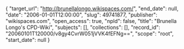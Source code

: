 {
  "target_url": "http://brunellalongo.wikispaces.com/", 
  "end_date": null, 
  "date": "2006-01-01T12:00:00", 
  "slug": 49741877, 
  "publisher": "wikispaces.com", 
  "open_access": true, 
  "npld": false, 
  "title": "Brunella Longo's CPD-Wiki", 
  "subjects": [], 
  "collections": [], 
  "record_id": "20060101T120000/v8gy4CvrW051jVVK4fEFNg==", 
  "scope": "root", 
  "start_date": null
}

